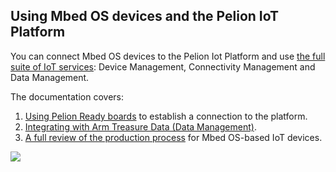 ## Using Mbed OS devices and the Pelion IoT Platform

You can connect Mbed OS devices to the Pelion Iot Platform and use [the full suite of IoT services](https://cloud.mbed.com/): Device Management, Connectivity Management and Data Management.

The documentation covers:

1. [Using Pelion Ready boards](../mbed-os-pelion/index.html) to establish a connection to the platform.
1. [Integrating with Arm Treasure Data (Data Management)](../mbed-os-pelion/integrating-with-arm-treasure-data.html).
1. [A full review of the production process](../mbed-os-pelion/going-to-production.html) for Mbed OS-based IoT devices.

<span class="images">![](https://raw.githubusercontent.com/ARMmbed/mbed-os-5-docs/development/docs/images/pelion_iot_platform.png)</span>
